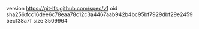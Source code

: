 version https://git-lfs.github.com/spec/v1
oid sha256:fcc16dee6c78eaa78c12c3a4467aab942b4bc95bf7929dbf29e24595ec138a7f
size 3509964
